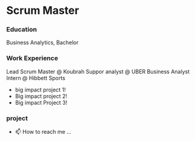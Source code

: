 # Scrum Master 
### Education
Business Analytics, Bachelor 

### Work Experience 
Lead Scrum Master @ Koubrah 
Suppor analyst @ UBER
Business Analyst Intern @ Hibbett Sports 
- big impact project 1!
- Big impact project 2!
- Big impact Project 3!

### project 
- 📫 How to reach me ...

<!---
ftsoungui/ftsoungui is a ✨ special ✨ repository because its `README.md` (this file) appears on your GitHub profile.
You can click the Preview link to take a look at your changes.
--->
